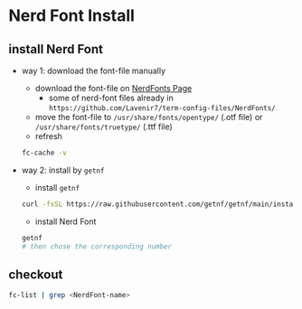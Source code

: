 # Nerd Font Install

## install Nerd Font

- way 1: download the font-file manually
    - download the font-file on [NerdFonts Page](https://www.nerdfonts.com/font-downloads)
        - some of nerd-font files already in `https://github.com/Lavenir7/term-config-files/NerdFonts/`
    - move the font-file to `/usr/share/fonts/opentype/` (.otf file) or `/usr/share/fonts/truetype/` (.ttf file)
    - refresh
    ```sh
    fc-cache -v
    ```

- way 2: install by `getnf`
    - install `getnf`
    ```sh
    curl -fsSL https://raw.githubusercontent.com/getnf/getnf/main/install.sh | zsh -s -- --tag=v0.1.0
    ```
    - install Nerd Font
    ```sh
    getnf
    # then chose the corresponding number
    ```

## checkout
```sh
fc-list | grep <NerdFont-name>
```
